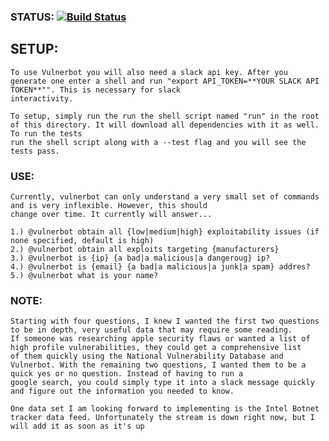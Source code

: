 
### STATUS: [![Build Status](https://travis-ci.org/crw5996/slackbot-vulnerbot.svg?branch=master)](https://travis-ci.org/crw5996/slackbot-vulnerbot)	

## SETUP: 

	To use Vulnerbot you will also need a slack api key. After you generate one enter a shell and run "export API_TOKEN=**YOUR SLACK API TOKEN**"". This is necessary for slack
	interactivity. 

	To setup, simply run the run the shell script named "run" in the root of this directory. It will download all dependencies with it as well. To run the tests
	run the shell script along with a --test flag and you will see the tests pass. 

### USE:
	Currently, vulnerbot can only understand a very small set of commands and is very inflexible. However, this should
	change over time. It currently will answer...
	
	1.) @vulnerbot obtain all {low|medium|high} exploitability issues (if none specified, default is high)
	2.) @vulnerbot obtain all exploits targeting {manufacturers}
	3.) @vulnerbot is {ip} {a bad|a malicious|a dangeroug} ip?
	4.) @vulnerbot is {email} {a bad|a malicious|a junk|a spam} addres?
	5.) @vulnerbot what is your name? 

### NOTE:
	Starting with four questions, I knew I wanted the first two questions to be in depth, very useful data that may require some reading. 
	If someone was researching apple security flaws or wanted a list of high profile vulnerabilities, they could get a comprehensive list 
	of them quickly using the National Vulnerability Database and Vulnerbot. With the remaining two questions, I wanted them to be a quick yes or no question. Instead of having to run a 
	google search, you could simply type it into a slack message quickly and figure out the information you needed to know. 

	One data set I am looking forward to implementing is the Intel Botnet tracker data feed. Unfortunately the stream is down right now, but I 
	will add it as soon as it's up


